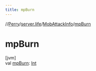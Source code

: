 ```yaml
---
title: mpBurn
---
```

//[Perry](../../../index.html)/[server.life](../index.html)/[MobAttackInfo](index.html)/[mpBurn](mp-burn.html)



# mpBurn



[jvm]\
val [mpBurn](mp-burn.html): [Int](https://kotlinlang.org/api/latest/jvm/stdlib/kotlin/-int/index.html)




